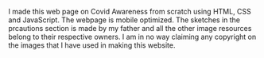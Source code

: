 I made this web page on Covid Awareness from scratch using HTML, CSS and JavaScript. The webpage is mobile optimized. The sketches in the prcautions section is made by my father and all the other image resources belong to their respective owners. I am in no way claiming any copyright on the images that I have used in making this website.

